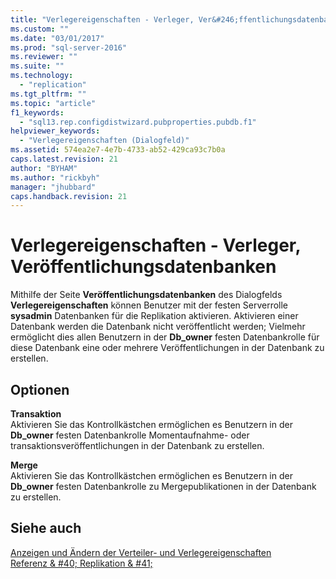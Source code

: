 ```yaml
---
title: "Verlegereigenschaften - Verleger, Ver&#246;ffentlichungsdatenbanken | Microsoft Docs"
ms.custom: ""
ms.date: "03/01/2017"
ms.prod: "sql-server-2016"
ms.reviewer: ""
ms.suite: ""
ms.technology: 
  - "replication"
ms.tgt_pltfrm: ""
ms.topic: "article"
f1_keywords: 
  - "sql13.rep.configdistwizard.pubproperties.pubdb.f1"
helpviewer_keywords: 
  - "Verlegereigenschaften (Dialogfeld)"
ms.assetid: 574ea2e7-4e7b-4733-ab52-429ca93c7b0a
caps.latest.revision: 21
author: "BYHAM"
ms.author: "rickbyh"
manager: "jhubbard"
caps.handback.revision: 21
---
```

# Verlegereigenschaften - Verleger, Ver&#246;ffentlichungsdatenbanken
  Mithilfe der Seite **Veröffentlichungsdatenbanken** des Dialogfelds **Verlegereigenschaften** können Benutzer mit der festen Serverrolle **sysadmin** Datenbanken für die Replikation aktivieren. Aktivieren einer Datenbank werden die Datenbank nicht veröffentlicht werden; Vielmehr ermöglicht dies allen Benutzern in der **Db_owner** festen Datenbankrolle für diese Datenbank eine oder mehrere Veröffentlichungen in der Datenbank zu erstellen.  
  
## Optionen  
 **Transaktion**  
 Aktivieren Sie das Kontrollkästchen ermöglichen es Benutzern in der **Db_owner** festen Datenbankrolle Momentaufnahme- oder transaktionsveröffentlichungen in der Datenbank zu erstellen.  
  
 **Merge**  
 Aktivieren Sie das Kontrollkästchen ermöglichen es Benutzern in der **Db_owner** festen Datenbankrolle zu Mergepublikationen in der Datenbank zu erstellen.  
  
## Siehe auch  
 [Anzeigen und Ändern der Verteiler- und Verlegereigenschaften](../../relational-databases/replication/view-and-modify-distributor-and-publisher-properties.md)   
 [Referenz & #40; Replikation & #41;](../../relational-databases/replication/properties-reference-replication.md)  
  
  